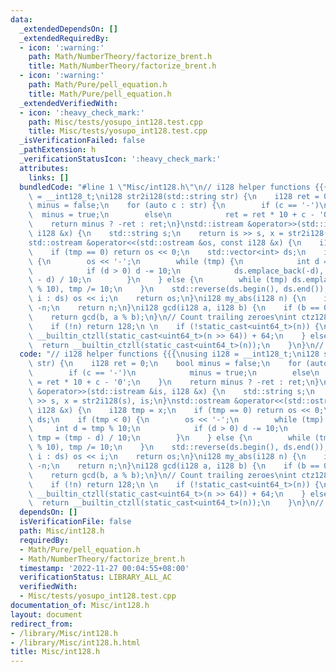 ```yaml
---
data:
  _extendedDependsOn: []
  _extendedRequiredBy:
  - icon: ':warning:'
    path: Math/NumberTheory/factorize_brent.h
    title: Math/NumberTheory/factorize_brent.h
  - icon: ':warning:'
    path: Math/Pure/pell_equation.h
    title: Math/Pure/pell_equation.h
  _extendedVerifiedWith:
  - icon: ':heavy_check_mark:'
    path: Misc/tests/yosupo_int128.test.cpp
    title: Misc/tests/yosupo_int128.test.cpp
  _isVerificationFailed: false
  _pathExtension: h
  _verificationStatusIcon: ':heavy_check_mark:'
  attributes:
    links: []
  bundledCode: "#line 1 \"Misc/int128.h\"\n// i128 helper functions {{{\nusing i128\
    \ = __int128_t;\ni128 str2i128(std::string str) {\n    i128 ret = 0;\n    bool\
    \ minus = false;\n    for (auto c : str) {\n        if (c == '-')\n          \
    \  minus = true;\n        else\n            ret = ret * 10 + c - '0';\n    }\n\
    \    return minus ? -ret : ret;\n}\nstd::istream &operator>>(std::istream &is,\
    \ i128 &x) {\n    std::string s;\n    return is >> s, x = str2i128(s), is;\n}\n\
    std::ostream &operator<<(std::ostream &os, const i128 &x) {\n    i128 tmp = x;\n\
    \    if (tmp == 0) return os << 0;\n    std::vector<int> ds;\n    if (tmp < 0)\
    \ {\n        os << '-';\n        while (tmp) {\n            int d = tmp % 10;\n\
    \            if (d > 0) d -= 10;\n            ds.emplace_back(-d), tmp = (tmp\
    \ - d) / 10;\n        }\n    } else {\n        while (tmp) ds.emplace_back(tmp\
    \ % 10), tmp /= 10;\n    }\n    std::reverse(ds.begin(), ds.end());\n    for (auto\
    \ i : ds) os << i;\n    return os;\n}\ni128 my_abs(i128 n) {\n    if (n < 0) return\
    \ -n;\n    return n;\n}\ni128 gcd(i128 a, i128 b) {\n    if (b == 0) return a;\n\
    \    return gcd(b, a % b);\n}\n// Count trailing zeroes\nint ctz128(i128 n) {\n\
    \    if (!n) return 128;\n \n    if (!static_cast<uint64_t>(n)) {\n        return\
    \ __builtin_ctzll(static_cast<uint64_t>(n >> 64)) + 64;\n    } else {\n      \
    \  return __builtin_ctzll(static_cast<uint64_t>(n));\n    }\n}\n// }}}\n\n"
  code: "// i128 helper functions {{{\nusing i128 = __int128_t;\ni128 str2i128(std::string\
    \ str) {\n    i128 ret = 0;\n    bool minus = false;\n    for (auto c : str) {\n\
    \        if (c == '-')\n            minus = true;\n        else\n            ret\
    \ = ret * 10 + c - '0';\n    }\n    return minus ? -ret : ret;\n}\nstd::istream\
    \ &operator>>(std::istream &is, i128 &x) {\n    std::string s;\n    return is\
    \ >> s, x = str2i128(s), is;\n}\nstd::ostream &operator<<(std::ostream &os, const\
    \ i128 &x) {\n    i128 tmp = x;\n    if (tmp == 0) return os << 0;\n    std::vector<int>\
    \ ds;\n    if (tmp < 0) {\n        os << '-';\n        while (tmp) {\n       \
    \     int d = tmp % 10;\n            if (d > 0) d -= 10;\n            ds.emplace_back(-d),\
    \ tmp = (tmp - d) / 10;\n        }\n    } else {\n        while (tmp) ds.emplace_back(tmp\
    \ % 10), tmp /= 10;\n    }\n    std::reverse(ds.begin(), ds.end());\n    for (auto\
    \ i : ds) os << i;\n    return os;\n}\ni128 my_abs(i128 n) {\n    if (n < 0) return\
    \ -n;\n    return n;\n}\ni128 gcd(i128 a, i128 b) {\n    if (b == 0) return a;\n\
    \    return gcd(b, a % b);\n}\n// Count trailing zeroes\nint ctz128(i128 n) {\n\
    \    if (!n) return 128;\n \n    if (!static_cast<uint64_t>(n)) {\n        return\
    \ __builtin_ctzll(static_cast<uint64_t>(n >> 64)) + 64;\n    } else {\n      \
    \  return __builtin_ctzll(static_cast<uint64_t>(n));\n    }\n}\n// }}}\n\n"
  dependsOn: []
  isVerificationFile: false
  path: Misc/int128.h
  requiredBy:
  - Math/Pure/pell_equation.h
  - Math/NumberTheory/factorize_brent.h
  timestamp: '2022-11-27 00:04:55+08:00'
  verificationStatus: LIBRARY_ALL_AC
  verifiedWith:
  - Misc/tests/yosupo_int128.test.cpp
documentation_of: Misc/int128.h
layout: document
redirect_from:
- /library/Misc/int128.h
- /library/Misc/int128.h.html
title: Misc/int128.h
---
```

